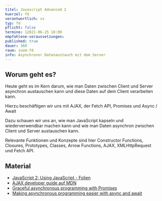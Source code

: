 ```yaml
---
titel: Javascript Advanced 2
kuerzel: fd
verantwortlich: vs
typ: fd
pflicht: false
termine: 12021-06-25 10:00
empfohlene-voraussetzungen: 
published: true
dauer: 360
raum: zoom-fd
info: Asynchroner Datenaustauch mit dem Server
---
```

## Worum geht es?
Heute geht es im Kern darum, wie man Daten zwischen Client und Server asynchron austauschen kann und diese Daten auf dem Client verarbeiten kann. 

Hierzu beschäftigen wir uns mit AJAX, der Fetch API, Promises und Async / Await

Dazu schauen wir uns an, wie man JavaScript kapseln und wiederverwendbar machen kann und wie man Daten asynchron zwischen Client und Server austauschen kann. 

Relevante Funktionen und Konzepte  sind hier Constructor Functions, Closures, Prototypes, Classes, Arrow Functions, AJAX, XMLHttpRequest und Fetch API.

## Material
- [JavaScript 2: Using JavaScript - Folien](../../material/frontend-development-1/session-5/slides/Chapter09-JavaScript2UsingJavaScript.pdf)
- [AJAX developer guide auf MDN](https://developer.mozilla.org/en-US/docs/Web/Guide/AJAX)
- [Graceful asynchronous programming with Promises](https://developer.mozilla.org/en-US/docs/Learn/JavaScript/Asynchronous/Promises)
- [Making asynchronous programming easier with async and await](https://developer.mozilla.org/en-US/docs/Learn/JavaScript/Asynchronous/Async_await)